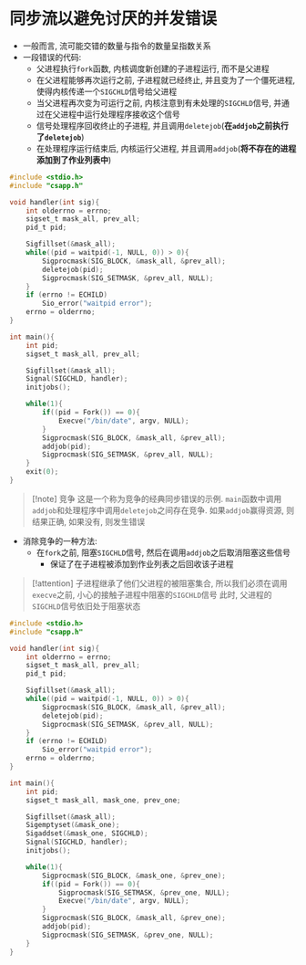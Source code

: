# 同步流以避免讨厌的并发错误
- 一般而言, 流可能交错的数量与指令的数量呈指数关系
- 一段错误的代码:
	- 父进程执行`fork`函数, 内核调度新创建的子进程运行, 而不是父进程
	- 在父进程能够再次运行之前, 子进程就已经终止, 并且变为了一个僵死进程, 使得内核传递一个`SIGCHLD`信号给父进程
	- 当父进程再次变为可运行之前, 内核注意到有未处理的`SIGCHLD`信号, 并通过在父进程中运行处理程序接收这个信号
	- 信号处理程序回收终止的子进程, 并且调用`deletejob`(**在`addjob`之前执行了`deletejob`**)
	- 在处理程序运行结束后, 内核运行父进程, 并且调用`addjob`(**将不存在的进程添加到了作业列表中**)
```c
#include <stdio.h>
#include "csapp.h"

void handler(int sig){
    int olderrno = errno;
    sigset_t mask_all, prev_all;
    pid_t pid;

    Sigfillset(&mask_all);
    while((pid = waitpid(-1, NULL, 0)) > 0){
        Sigprocmask(SIG_BLOCK, &mask_all, &prev_all);
        deletejob(pid);
        Sigprocmask(SIG_SETMASK, &prev_all, NULL);
    }
    if (errno != ECHILD)
        Sio_error("waitpid error");
    errno = olderrno;
}

int main(){
    int pid;
    sigset_t mask_all, prev_all;

    Sigfillset(&mask_all);
    Signal(SIGCHLD, handler);
    initjobs();

    while(1){
        if((pid = Fork()) == 0){
            Execve("/bin/date", argv, NULL);
        }
        Sigprocmask(SIG_BLOCK, &mask_all, &prev_all);
        addjob(pid);
        Sigprocmask(SIG_SETMASK, &prev_all, NULL);
    }
    exit(0);
}
```

> [!note] 竞争
> 这是一个称为竞争的经典同步错误的示例. 
> `main`函数中调用`addjob`和处理程序中调用`deletejob`之间存在竞争. 如果`addjob`赢得资源, 则结果正确, 如果没有, 则发生错误
- 消除竞争的一种方法:
	- 在`fork`之前, 阻塞`SIGCHLD`信号, 然后在调用`addjob`之后取消阻塞这些信号
		- 保证了在子进程被添加到作业列表之后回收该子进程
> [!attention] 
> 子进程继承了他们父进程的被阻塞集合, 所以我们必须在调用`execve`之前, 小心的接触子进程中阻塞的`SIGCHLD`信号
> 此时, 父进程的`SIGCHLD`信号依旧处于阻塞状态
```c
#include <stdio.h>
#include "csapp.h"

void handler(int sig){
    int olderrno = errno;
    sigset_t mask_all, prev_all;
    pid_t pid;

    Sigfillset(&mask_all);
    while((pid = waitpid(-1, NULL, 0)) > 0){
        Sigprocmask(SIG_BLOCK, &mask_all, &prev_all);
        deletejob(pid);
        Sigprocmask(SIG_SETMASK, &prev_all, NULL);
    }
    if (errno != ECHILD)
        Sio_error("waitpid error");
    errno = olderrno;
}

int main(){
    int pid;
    sigset_t mask_all, mask_one, prev_one;

    Sigfillset(&mask_all);
    Sigemptyset(&mask_one);
    Sigaddset(&mask_one, SIGCHLD);
    Signal(SIGCHLD, handler);
    initjobs();

    while(1){
        Sigprocmask(SIG_BLOCK, &mask_one, &prev_one);
        if((pid = Fork()) == 0){
            Sigprocmask(SIG_SETMASK, &prev_one, NULL);
            Execve("/bin/date", argv, NULL);
        }
        Sigprocmask(SIG_BLOCK, &mask_all, &prev_one);
        addjob(pid);
        Sigprocmask(SIG_SETMASK, &prev_one, NULL);
    }
}
```